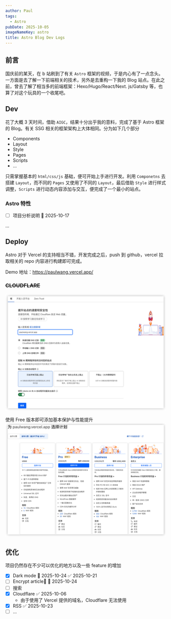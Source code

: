 ```yaml
---
author: Paul
tags:
  - Astro
pubDate: 2025-10-05
imageNameKey: astro
title: Astro Blog Dev Logs
---
```



## 前言

国庆前的某天，在 b 站刷到了有关 `Astro` 框架的视频，于是内心有了一点念头。一方面是去了解一下前端相关的技术，另外是去重构一下我的 Blog 站点。在此之前，曾去了解了相当多的前端框架：Hexo/Hugo/React/Next. js/Gatsby 等，也算了对这个玩具的一个收尾吧。

## Dev

花了大概 3 天时间，借助 `AIGC`，结果十分出乎我的意料，完成了基于 Astro 框架的 Blog。有关 SSG 相关的框架架构上大体相同。分为如下几个部分

- Components
- Layout
- Style
- Pages
- Scripts
- ...

只需掌握基本的 `html/css/js` 基础，便可开始上手进行开发。利用 `Componetns` 去搭建 `Layout`，而不同的 `Pages` 又使用了不同的 `Layout`，最后借助 `Style` 进行样式调整，`Scripts` 进行动态内容添加与交互，便完成了一个最小的站点。

### Astro 特性

- [ ] 项目分析说明 📅 2025-10-17

...

## Deploy

Astro 对于 Vercel 的支持相当不错，开发完成之后，push 到 github，vercel 拉取相关的 repo 内容进行构建即可完成。

Demo 地址：https://paulwang.vercel.app/

### ~~CLOUDFLARE~~

![](attachments/astro-20251006.png)

使用 Free 版本即可添加基本保护与性能提升
![](attachments/astro-20251006-1.png)

## 优化

项目仍然存在不少可以优化的地方以及一些 feature 的增加

- [x] Dark mode 📅 2025-10-24 ✅ 2025-10-21
- [ ] Encrypt article🔽 📅 2025-10-24
- [ ] 搜索
- [x] Cloudflare ✅ 2025-10-06
    - 由于使用了 Vercel 提供的域名，Cloudflare 无法使用
- [x] RSS ✅ 2025-10-23
- [ ] ...
